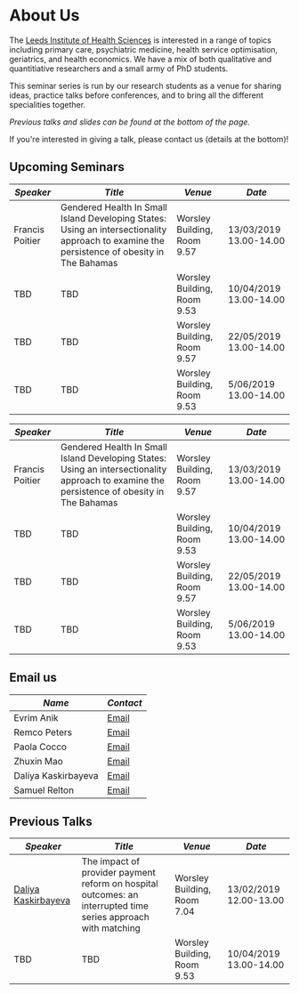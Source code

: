 # About Us

The [Leeds Institute of Health Sciences](https://medicinehealth.leeds.ac.uk/homepage/146/leeds_institute_of_health_science)
is interested in a range of topics including primary care, psychiatric medicine, health service optimisation, geriatrics,
and health economics. We have a mix of both qualitative and quantitiative researchers and a small army of PhD students.

This seminar series is run by our research students as a venue for sharing ideas, practice talks before conferences,
and to bring all the different specialities together.

*Previous talks and slides can be found at the bottom of the page.*

If you're interested in giving a talk, please contact us (details at the bottom)!

## Upcoming Seminars

| *Speaker* | *Title* | *Venue*| *Date* |
|-----------|---------|-----------------|---------------------------|
| Francis Poitier | Gendered Health In Small Island Developing States: Using an intersectionality approach to examine the persistence of obesity in The Bahamas | Worsley Building, Room 9.57 |13/03/2019 13.00-14.00|
| TBD | TBD           | Worsley Building, Room 9.53 |10/04/2019 13.00-14.00|
| TBD | TBD           | Worsley Building, Room 9.57 |22/05/2019 13.00-14.00|
| TBD | TBD           | Worsley Building, Room 9.53 |5/06/2019 13.00-14.00|


| *Speaker* | *Title* | *Venue*| *Date* |
|-----------|---------|-----------------|---------------------------|
|Francis Poitier |Gendered Health In Small Island Developing States: Using an intersectionality approach to examine the persistence of obesity in The Bahamas | Worsley Building, Room 9.57 |13/03/2019 13.00-14.00|
| TBD | TBD           | Worsley Building, Room 9.53 |10/04/2019 13.00-14.00|
| TBD | TBD           | Worsley Building, Room 9.57 |22/05/2019 13.00-14.00|
| TBD | TBD           | Worsley Building, Room 9.53 |5/06/2019 13.00-14.00|
## Email us

| *Name* | *Contact* |
|--------|-----------|
| Evrim Anik | [Email](mailto:umean@leeds.ac.uk) |
| Remco Peters | [Email](mailto:umrpe@leeds.ac.uk) |
| Paola Cocco | [Email](mailto:umpc@leeds.ac.uk) |
| Zhuxin Mao | [Email](mailto:umzm@leeds.ac.uk) |
| Daliya Kaskirbayeva | [Email](mailto:umdk@leeds.ac.uk) |
| Samuel Relton | [Email](mailto:s.d.relton@leeds.ac.uk) |

## Previous Talks

| *Speaker* | *Title* | *Venue*| *Date* |
|-----------|---------|-----------------|---------------------------|
| [Daliya Kaskirbayeva](https://medicinehealth.leeds.ac.uk/faculty-/pgr/3878/daliya-kaskirbayeva) | The impact of provider payment reform on hospital outcomes: an interrupted time series approach with matching | Worsley Building, Room 7.04 |13/02/2019 12.00-13.00|
| TBD | TBD           | Worsley Building, Room 9.53 |10/04/2019 13.00-14.00|
